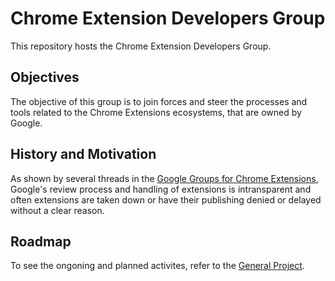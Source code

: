 # Chrome Extension Developers Group

This repository hosts the Chrome Extension Developers Group.

## Objectives

The objective of this group is to join forces and steer the processes and tools related to the Chrome Extensions ecosystems, that are owned by Google.

## History and Motivation

As shown by several threads in the [Google Groups for Chrome Extensions][google-groups-for-chrome-ext], Google's review process and handling of extensions is intransparent and often extensions are taken down or have their publishing denied or delayed without a clear reason.

## Roadmap

To see the ongoning and planned activites, refer to the [General Project](https://github.com/orgs/chrome-extension-developers/projects/1).

[google-groups-for-chrome-ext]: https://groups.google.com/a/chromium.org/forum/?utm_medium=email&utm_source=footer#!topic/chromium-extensions/lCN_6H1-F30

